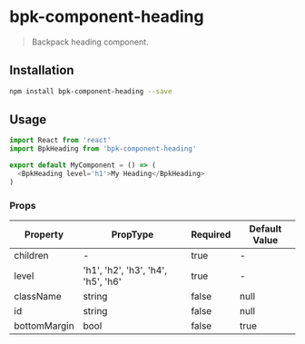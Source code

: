 # bpk-component-heading

> Backpack heading component.

## Installation

```sh
npm install bpk-component-heading --save
```

## Usage

```js
import React from 'react'
import BpkHeading from 'bpk-component-heading'

export default MyComponent = () => (
  <BpkHeading level='h1'>My Heading</BpkHeading>
)
```

### Props

| Property     | PropType                           | Required | Default Value |
| ------------ | ---------------------------------- | -------- | ------------- |
| children     | -                                  | true     | -             |
| level        | 'h1', 'h2', 'h3', 'h4', 'h5', 'h6' | true     | -             |
| className    | string                             | false    | null          |
| id           | string                             | false    | null          |
| bottomMargin | bool                               | false    | true          |

